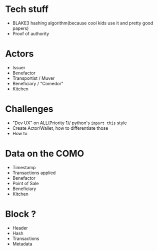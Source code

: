 # Tech stuff
* BLAKE3 hashing algorithm(because cool kids use it and pretty good papers)
* Proof of authority

# Actors
* Issuer
* Benefactor
* Transportist / Muver
* Beneficiary / "Comedor"
* Kitchen 

# Challenges
* "Dev UX" on ALL(Priority 1)/ python's `import this` style
* Create Actor/Wallet, how to differentiate those
* How to 

# Data on the COMO
* Timestamp
* Transactions applied
* Benefactor
* Point of Sale
* Beneficiary
* Kitchen

# Block ?
* Header
* Hash
* Transactions
* Metadata
